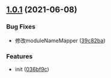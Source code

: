 ## [1.0.1](https://gitee.com/agile-development-system/jest-config-node/compare/036bf9c09c76b3124ce97e624635bb00ecefcf4a...v1.0.1) (2021-06-08)


### Bug Fixes

* 修改moduleNameMapper ([39c82ba](https://gitee.com/agile-development-system/jest-config-node/commits/39c82ba979fbbdb2f1f17cf49a1c3c9775399aa9))


### Features

* init ([036bf9c](https://gitee.com/agile-development-system/jest-config-node/commits/036bf9c09c76b3124ce97e624635bb00ecefcf4a))



